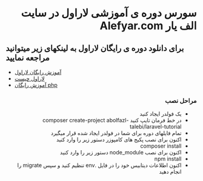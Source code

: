 # <div dir="rtl">سورس دوره ی آموزشی لاراول در سایت الف یار Alefyar.com</div>
## برای دانلود دوره ی رایگان لاراول به لینکهای زیر میتوانید مراجعه نمایید
* [آموزش رایگان لاراول](http://www.alefyar.com/laravel-tutorial)
* [لاراول چیست](http://www.alefyar.com/what-is-laravel)
* [آموزش رایگان php](http://www.alefyar.com/php-oop-pdo-turorial-section1)
<h3 dir="rtl"> مراحل نصب</h3>
<ul dir="rtl">
<li>یک فولدر ایجاد کنید</li>
<li>در خط فرمان تایپ کنید composer create-project abolfazl-talebi/laravel-tutorial</li>
<li>تمام فایلهای دوره برای شما در فولدر ایجاد شده قرار میگیرد</li>
<li>اکنون برای نصب پکیج های کامپوزر دستور زیر را وارد کنید</li>
<li>composer install</li>
<li>اکنون برای نصب node_module دستور زیر را وارد کنید</li>
<li>npm install</li>
<li>اکنون اطلاعات دیتابیس خود را در فایل .env تنظیم کنید و سپس migrate را انجام دهید</li>
</ul>
